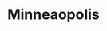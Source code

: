 ---
title: "Minneaopolis"
hashtag: "minneapolis"
tags:
  - City
  - Hennepin County
  - Minnesota
  - Mississippi River
related:
  - Saint Paul
---